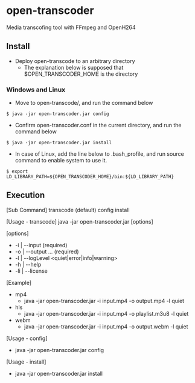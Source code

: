 open-transcoder
===============

Media transcofing tool with FFmpeg and OpenH264

Install
--------

- Deploy open-transcode to an arbitrary directory
  - The explanation below is supposed that $OPEN_TRANSCODER_HOME is the directory

### Windows and Linux

- Move to open-transcode/, and run the command below

~~~
$ java -jar open-transcoder.jar config
~~~

- Confirm open-transcoder.conf in the current directory, and run the command below

~~~
$ java -jar open-transcoder.jar install
~~~

- In case of Linux, add the line below to .bash_profile, and run source command to enable system to use it.

~~~
$ export LD_LIBRARY_PATH=${OPEN_TRANSCODER_HOME}/bin:${LD_LIBRARY_PATH}
~~~

Execution
--------

[Sub Command]
transcode (default)
config
install

[Usage - transcode]
java -jar open-transcoder.jar [options]

[options]
-  -i  | --input  <file>    (required)
-  -o  | --output <file>... (required)
-  -l  | --logLevel <quiet|error|info|warning>
-  -h  | --help
-  -li | --license

[Example]
-  mp4
    -  java -jar open-transcoder.jar -i input.mp4 -o output.mp4 -l quiet
-  hls
    -  java -jar open-transcoder.jar -i input.mp4 -o playlist.m3u8 -l quiet
-  webm
    -  java -jar open-transcoder.jar -i input.mp4 -o output.webm -l quiet

[Usage - config]
-  java -jar open-transcoder.jar config

[Usage - install]
-  java -jar open-transcoder.jar install

